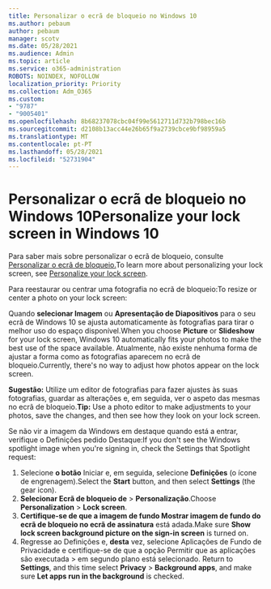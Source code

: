 ```yaml
---
title: Personalizar o ecrã de bloqueio no Windows 10
ms.author: pebaum
author: pebaum
manager: scotv
ms.date: 05/28/2021
ms.audience: Admin
ms.topic: article
ms.service: o365-administration
ROBOTS: NOINDEX, NOFOLLOW
localization_priority: Priority
ms.collection: Adm_O365
ms.custom:
- "9787"
- "9005401"
ms.openlocfilehash: 8b68237078cbc04f99e5612711d732b798bec16b
ms.sourcegitcommit: d2108b13acc44e26b65f9a2739cbce9bf98959a5
ms.translationtype: MT
ms.contentlocale: pt-PT
ms.lasthandoff: 05/28/2021
ms.locfileid: "52731904"
---
```

# <a name="personalize-your-lock-screen-in-windows-10"></a><span data-ttu-id="2afe0-102">Personalizar o ecrã de bloqueio no Windows 10</span><span class="sxs-lookup"><span data-stu-id="2afe0-102">Personalize your lock screen in Windows 10</span></span>

<span data-ttu-id="2afe0-103">Para saber mais sobre personalizar o ecrã de bloqueio, consulte [Personalizar o ecrã de bloqueio.](https://support.microsoft.com/windows/personalize-your-lock-screen-81dab9b0-35cf-887c-84a0-6de8ef72bea0)</span><span class="sxs-lookup"><span data-stu-id="2afe0-103">To learn more about personalizing your lock screen, see [Personalize your lock screen](https://support.microsoft.com/windows/personalize-your-lock-screen-81dab9b0-35cf-887c-84a0-6de8ef72bea0).</span></span>

<span data-ttu-id="2afe0-104">Para reestaurar ou centrar uma fotografia no ecrã de bloqueio:</span><span class="sxs-lookup"><span data-stu-id="2afe0-104">To resize or center a photo on your lock screen:</span></span>

<span data-ttu-id="2afe0-105">Quando **selecionar Imagem** ou **Apresentação de Diapositivos** para o seu ecrã de Windows 10 se ajusta automaticamente às fotografias para tirar o melhor uso do espaço disponível.</span><span class="sxs-lookup"><span data-stu-id="2afe0-105">When you choose **Picture** or **Slideshow** for your lock screen, Windows 10 automatically fits your photos to make the best use of the space available.</span></span> <span data-ttu-id="2afe0-106">Atualmente, não existe nenhuma forma de ajustar a forma como as fotografias aparecem no ecrã de bloqueio.</span><span class="sxs-lookup"><span data-stu-id="2afe0-106">Currently, there's no way to adjust how photos appear on the lock screen.</span></span>

<span data-ttu-id="2afe0-107">**Sugestão:** Utilize um editor de fotografias para fazer ajustes às suas fotografias, guardar as alterações e, em seguida, ver o aspeto das mesmas no ecrã de bloqueio.</span><span class="sxs-lookup"><span data-stu-id="2afe0-107">**Tip:** Use a photo editor to make adjustments to your photos, save the changes, and then see how they look on your lock screen.</span></span>

<span data-ttu-id="2afe0-108">Se não vir a imagem da Windows em destaque quando está a entrar, verifique o Definições pedido Destaque:</span><span class="sxs-lookup"><span data-stu-id="2afe0-108">If you don't see the Windows spotlight image when you're signing in, check the Settings that Spotlight request:</span></span> 

1. <span data-ttu-id="2afe0-109">Selecione **o botão** Iniciar e, em seguida, selecione **Definições** (o ícone de engrenagem).</span><span class="sxs-lookup"><span data-stu-id="2afe0-109">Select the **Start** button, and then select **Settings** (the gear icon).</span></span>
1. <span data-ttu-id="2afe0-110">**Selecionar Ecrã de bloqueio de**  >  **Personalização**.</span><span class="sxs-lookup"><span data-stu-id="2afe0-110">Choose **Personalization** > **Lock screen**.</span></span>
1. <span data-ttu-id="2afe0-111">**Certifique-se de que a imagem de fundo Mostrar imagem de fundo do ecrã de bloqueio no ecrã de assinatura** está adada.</span><span class="sxs-lookup"><span data-stu-id="2afe0-111">Make sure **Show lock screen background picture on the sign-in screen** is turned on.</span></span>
1. <span data-ttu-id="2afe0-112">Regresse ao Definições e, **desta** vez, selecione Aplicações de Fundo de Privacidade e certifique-se de que a opção Permitir que as aplicações são executada   >  em segundo plano está selecionado. </span><span class="sxs-lookup"><span data-stu-id="2afe0-112">Return to **Settings**, and this time select **Privacy** > **Background apps**, and make sure **Let apps run in the background** is checked.</span></span>